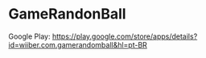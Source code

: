 # GameRandonBall

Google Play:
https://play.google.com/store/apps/details?id=wiiber.com.gamerandomball&hl=pt-BR
